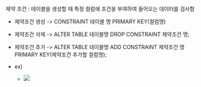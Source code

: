 
제약 조건 : 테이블을 생성할 때 특정 컬럼에 조건을 부여하여 들어오는 데이터를 검사함

- 제약조건 생성
	-> CONSTRAINT 테이블 명 PRIMARY KEY(컬럼명)

- 제약조건 삭제
	-> ALTER TABLE 테이블명 DROP CONSTRAINT 제약조건 명;

- 제약조건 추가
	-> ALTER TABLE 테이블명 ADD CONSTRAINT 제약조건 명 PRIMARY KEY(제약조건 추가할 컬럼명);

- ex)
	- ![](https://i.imgur.com/wFaPbRE.png)
